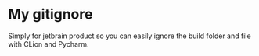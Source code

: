 # My gitignore

Simply for jetbrain product so you can easily ignore the build folder and file with CLion and Pycharm.
